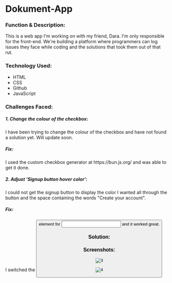 # Dokument-App

<h3>Function & Description:</h3>
This is a web app I'm working on with my friend, Dara. I'm only responsible for the front-end.
We're building a platform where programmers can log issues they face while coding and the solutions that took them out of that rut.


<h3>Technology Used:</h3>
<ul>
  <li>HTML</li>
  <li>CSS</li>
  <li>Github</li>
  <li>JavaScript</li>
</ul>

<h3>Challenges Faced:</h3>
 <h5> 1. Change the colour of the checkbox:</h5>
 I have been trying to change the colour of the checkbox and have not found a solution yet. Will update soon.
 <h5>Fix:</h5>
 I used the custom checkbox generator at https://bun.js.org/ and was able to get it done.
 
 <h5> 2. Adjust 'Signup button hover color':</h5>
 I could not get the signup button to display the color I wanted all through the button and the space containing the words "Create your account".
 <h5>Fix:</h5>
 I switched the <button> element for <input> and it worked great.

<h3>Solution:</h3>

<h3>Screenshots:</h3>

![3](https://user-images.githubusercontent.com/40691059/81982043-134f2180-9629-11ea-9162-704f9927a08a.PNG)

![4](https://user-images.githubusercontent.com/40691059/81982063-1a762f80-9629-11ea-8b1a-9216ca47ff3f.PNG)


